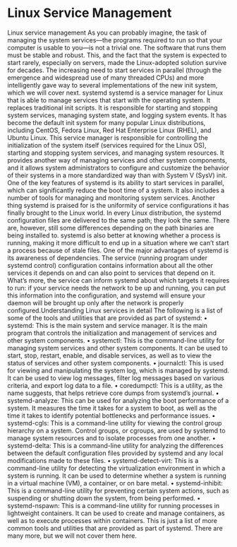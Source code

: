 # Linux Service Management
Linux service management
As you can probably imagine, the task of managing the system services—the programs required to
run so that your computer is usable to you—is not a trivial one. The software that runs them must be
stable and robust. This, and the fact that the system is expected to start rarely, especially on servers,
made the Linux-adopted solution survive for decades. The increasing need to start services in parallel
(through the emergence and widespread use of many threaded CPUs) and more intelligently gave way
to several implementations of the new init system, which we will cover next.
systemd
systemd is a service manager for Linux that is able to manage services that start with the operating
system. It replaces traditional init scripts. It is responsible for starting and stopping system services,
managing system state, and logging system events. It has become the default init system for many
popular Linux distributions, including CentOS, Fedora Linux, Red Hat Enterprise Linux (RHEL),
and Ubuntu Linux.
This service manager is responsible for controlling the initialization of the system itself (services
required for the Linux OS), starting and stopping system services, and managing system resources.
It provides another way of managing services and other system components, and it allows system
administrators to configure and customize the behavior of their systems in a more standardized way
than with System V (SysV) init.
One of the key features of systemd is its ability to start services in parallel, which can significantly
reduce the boot time of a system. It also includes a number of tools for managing and monitoring
system services.
Another thing systemd is praised for is the uniformity of service configurations it has finally brought
to the Linux world. In every Linux distribution, the systemd configuration files are delivered to
the same path; they look the same. There are, however, still some differences depending on the path
binaries are being installed to. systemd is also better at knowing whether a process is running,
making it more difficult to end up in a situation where we can’t start a process because of stale files.
One of the major advantages of systemd is its awareness of dependencies. The service (running
program under systemd control) configuration contains information about all the other services
it depends on and can also point to services that depend on it. What’s more, the service can inform
systemd about which targets it requires to run: if your service needs the network to be up and
running, you can put this information into the configuration, and systemd will ensure your daemon
will be brought up only after the network is properly configured.Understanding Linux services in detail
The following is a list of some of the tools and utilities that are provided as part of systemd:
• systemd: This is the main system and service manager. It is the main program that controls
the initialization and management of services and other system components.
• systemctl: This is the command-line utility for managing system services and other system
components. It can be used to start, stop, restart, enable, and disable services, as well as to view
the status of services and other system components.
• journalctl: This is used for viewing and manipulating the system log, which is managed
by systemd. It can be used to view log messages, filter log messages based on various criteria,
and export log data to a file.
• coredumpctl: This is a utility, as the name suggests, that helps retrieve core dumps from
systemd’s journal.
• systemd-analyze: This can be used for analyzing the boot performance of a system. It
measures the time it takes for a system to boot, as well as the time it takes to identify potential
bottlenecks and performance issues.
• systemd-cgls: This is a command-line utility for viewing the control group hierarchy on a
system. Control groups, or cgroups, are used by systemd to manage system resources and
to isolate processes from one another.
• systemd-delta: This is a command-line utility for analyzing the differences between the
default configuration files provided by systemd and any local modifications made to these files.
• systemd-detect-virt: This is a command-line utility for detecting the virtualization
environment in which a system is running. It can be used to determine whether a system is
running in a virtual machine (VM), a container, or on bare metal.
• systemd-inhibit: This is a command-line utility for preventing certain system actions,
such as suspending or shutting down the system, from being performed.
• systemd-nspawn: This is a command-line utility for running processes in lightweight
containers. It can be used to create and manage containers, as well as to execute processes
within containers.
This is just a list of more common tools and utilities that are provided as part of systemd. There are
many more, but we will not cover them here.
